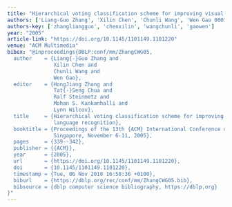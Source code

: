 ```yaml
---
title: "Hierarchical voting classification scheme for improving visual sign language recognition"
authors: ['Liang-Guo Zhang', 'Xilin Chen', 'Chunli Wang', 'Wen Gao 0001']
authors-key: ['zhangliangguo', 'chenxilin', 'wangchunli', 'gaowen']
year: "2005"
article-link: "https://doi.org/10.1145/1101149.1101220"
venue: "ACM Multimedia"
bibex: "@inproceedings{DBLP:conf/mm/ZhangCWG05,
  author    = {Liang{-}Guo Zhang and
               Xilin Chen and
               Chunli Wang and
               Wen Gao},
  editor    = {HongJiang Zhang and
               Tat{-}Seng Chua and
               Ralf Steinmetz and
               Mohan S. Kankanhalli and
               Lynn Wilcox},
  title     = {Hierarchical voting classification scheme for improving visual sign
               language recognition},
  booktitle = {Proceedings of the 13th {ACM} International Conference on Multimedia,
               Singapore, November 6-11, 2005},
  pages     = {339--342},
  publisher = {{ACM}},
  year      = {2005},
  url       = {https://doi.org/10.1145/1101149.1101220},
  doi       = {10.1145/1101149.1101220},
  timestamp = {Tue, 06 Nov 2018 16:58:36 +0100},
  biburl    = {https://dblp.org/rec/conf/mm/ZhangCWG05.bib},
  bibsource = {dblp computer science bibliography, https://dblp.org}
}"
---
```

